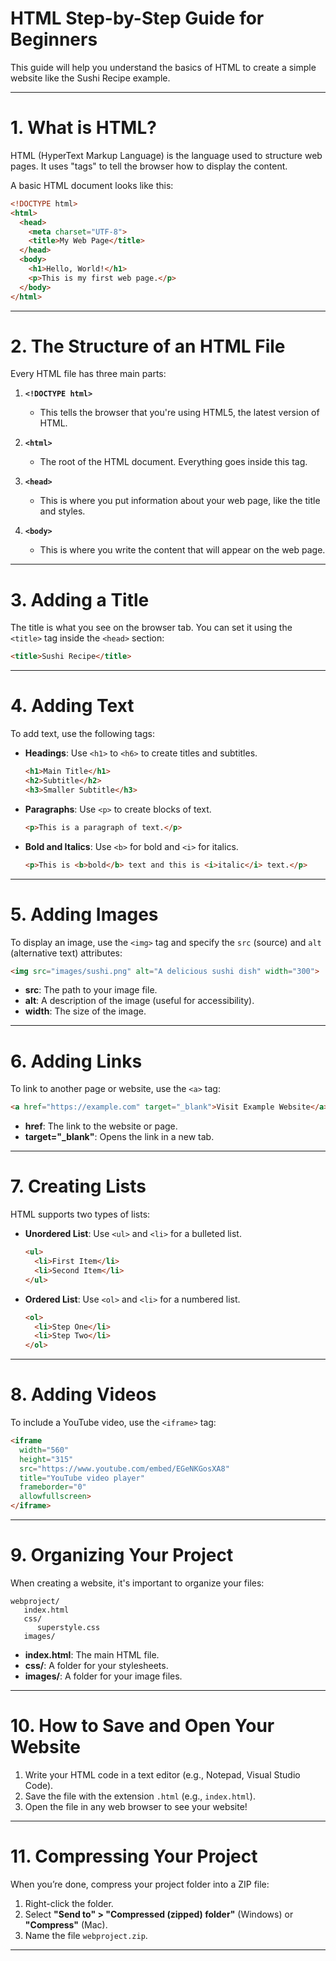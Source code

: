 # HTML Step-by-Step Guide for Beginners  

This guide will help you understand the basics of HTML to create a simple website like the Sushi Recipe example.  

---

# **1. What is HTML?**  
HTML (HyperText Markup Language) is the language used to structure web pages. It uses "tags" to tell the browser how to display the content.  

A basic HTML document looks like this:  

```html
<!DOCTYPE html>  
<html>  
  <head>  
    <meta charset="UTF-8">  
    <title>My Web Page</title>  
  </head>  
  <body>  
    <h1>Hello, World!</h1>  
    <p>This is my first web page.</p>  
  </body>  
</html>  
```

---

# **2. The Structure of an HTML File**  

Every HTML file has three main parts:  

1. **`<!DOCTYPE html>`**  
   - This tells the browser that you're using HTML5, the latest version of HTML.  

2. **`<html>`**  
   - The root of the HTML document. Everything goes inside this tag.  

3. **`<head>`**  
   - This is where you put information about your web page, like the title and styles.  

4. **`<body>`**  
   - This is where you write the content that will appear on the web page.

---

# **3. Adding a Title**  
The title is what you see on the browser tab. You can set it using the `<title>` tag inside the `<head>` section:  

```html
<title>Sushi Recipe</title>  
```

---

# **4. Adding Text**  
To add text, use the following tags:  

- **Headings**: Use `<h1>` to `<h6>` to create titles and subtitles.  
  ```html
  <h1>Main Title</h1>  
  <h2>Subtitle</h2>  
  <h3>Smaller Subtitle</h3>  
  ```  

- **Paragraphs**: Use `<p>` to create blocks of text.  
  ```html
  <p>This is a paragraph of text.</p>  
  ```  

- **Bold and Italics**: Use `<b>` for bold and `<i>` for italics.  
  ```html
  <p>This is <b>bold</b> text and this is <i>italic</i> text.</p>  
  ```  

---

# **5. Adding Images**  
To display an image, use the `<img>` tag and specify the `src` (source) and `alt` (alternative text) attributes:  

```html
<img src="images/sushi.png" alt="A delicious sushi dish" width="300">  
```  

- **src**: The path to your image file.  
- **alt**: A description of the image (useful for accessibility).  
- **width**: The size of the image.  

---

# **6. Adding Links**  
To link to another page or website, use the `<a>` tag:  

```html
<a href="https://example.com" target="_blank">Visit Example Website</a>  
```  

- **href**: The link to the website or page.  
- **target="_blank"**: Opens the link in a new tab.

---

# **7. Creating Lists**  
HTML supports two types of lists:  

- **Unordered List**: Use `<ul>` and `<li>` for a bulleted list.  
  ```html
  <ul>  
    <li>First Item</li>  
    <li>Second Item</li>  
  </ul>  
  ```  

- **Ordered List**: Use `<ol>` and `<li>` for a numbered list.  
  ```html
  <ol>  
    <li>Step One</li>  
    <li>Step Two</li>  
  </ol>  
  ```  

---

# **8. Adding Videos**  
To include a YouTube video, use the `<iframe>` tag:  

```html
<iframe  
  width="560"  
  height="315"  
  src="https://www.youtube.com/embed/EGeNKGosXA8"  
  title="YouTube video player"  
  frameborder="0"  
  allowfullscreen>  
</iframe>  
```  

---

# **9. Organizing Your Project**  
When creating a website, it's important to organize your files:  

```
webproject/  
   index.html  
   css/  
      superstyle.css  
   images/  
```  

- **index.html**: The main HTML file.  
- **css/**: A folder for your stylesheets.  
- **images/**: A folder for your image files.

---

# **10. How to Save and Open Your Website**  

1. Write your HTML code in a text editor (e.g., Notepad, Visual Studio Code).  
2. Save the file with the extension `.html` (e.g., `index.html`).  
3. Open the file in any web browser to see your website!  

---

# **11. Compressing Your Project**  

When you’re done, compress your project folder into a ZIP file:  

1. Right-click the folder.  
2. Select **"Send to" > "Compressed (zipped) folder"** (Windows) or **"Compress"** (Mac).  
3. Name the file `webproject.zip`.

---
